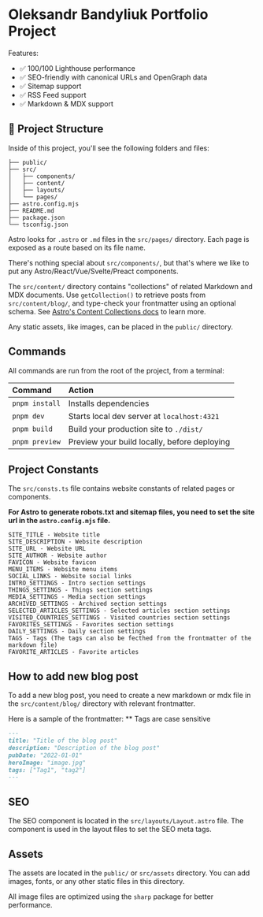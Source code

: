 # Oleksandr Bandyliuk Portfolio Project

Features:

- ✅ 100/100 Lighthouse performance
- ✅ SEO-friendly with canonical URLs and OpenGraph data
- ✅ Sitemap support
- ✅ RSS Feed support
- ✅ Markdown & MDX support

## 🚀 Project Structure

Inside of this project, you'll see the following folders and files:

```text
├── public/
├── src/
│   ├── components/
│   ├── content/
│   ├── layouts/
│   └── pages/
├── astro.config.mjs
├── README.md
├── package.json
└── tsconfig.json
```

Astro looks for `.astro` or `.md` files in the `src/pages/` directory. Each page is exposed as a route based on its file name.

There's nothing special about `src/components/`, but that's where we like to put any Astro/React/Vue/Svelte/Preact components.

The `src/content/` directory contains "collections" of related Markdown and MDX documents. Use `getCollection()` to retrieve posts from `src/content/blog/`, and type-check your frontmatter using an optional schema. See [Astro's Content Collections docs](https://docs.astro.build/en/guides/content-collections/) to learn more.

Any static assets, like images, can be placed in the `public/` directory.

## Commands

All commands are run from the root of the project, from a terminal:

| Command        | Action                                       |
| :------------- | :------------------------------------------- |
| `pnpm install` | Installs dependencies                        |
| `pnpm dev`     | Starts local dev server at `localhost:4321`  |
| `pnpm build`   | Build your production site to `./dist/`      |
| `pnpm preview` | Preview your build locally, before deploying |


## Project Constants

The `src/consts.ts` file contains website constants of related pages or components.

**For Astro to generate robots.txt and sitemap files, you need to set the site url in the `astro.config.mjs` file.**

```text
SITE_TITLE - Website title
SITE_DESCRIPTION - Website description
SITE_URL - Website URL
SITE_AUTHOR - Website author
FAVICON - Website favicon
MENU_ITEMS - Website menu items
SOCIAL_LINKS - Website social links
INTRO_SETTINGS - Intro section settings
THINGS_SETTINGS - Things section settings
MEDIA_SETTINGS - Media section settings
ARCHIVED_SETTINGS - Archived section settings
SELECTED_ARTICLES_SETTINGS - Selected articles section settings
VISITED_COUNTRIES_SETTINGS - Visited countries section settings
FAVORITES_SETTINGS - Favorites section settings
DAILY_SETTINGS - Daily section settings
TAGS - Tags (The tags can also be fecthed from the frontmatter of the markdown file)
FAVORITE_ARTICLES - Favorite articles
```

## How to add new blog post

To add a new blog post, you need to create a new markdown or mdx file in the `src/content/blog/` directory with relevant frontmatter.

Here is a sample of the frontmatter:
** Tags are case sensitive

```markdown
---
title: "Title of the blog post"
description: "Description of the blog post"
pubDate: "2022-01-01"
heroImage: "image.jpg"
tags: ["Tag1", "tag2"]
---
```

## SEO

The SEO component is located in the `src/layouts/Layout.astro` file. The component is used in the layout files to set the SEO meta tags.

## Assets

The assets are located in the `public/` or `src/assets` directory. You can add images, fonts, or any other static files in this directory.

All image files are optimized using the `sharp` package for better performance.